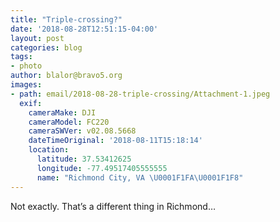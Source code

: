 ```yaml
---
title: "Triple-crossing?"
date: '2018-08-28T12:51:15-04:00'
layout: post
categories: blog
tags:
- photo
author: blalor@bravo5.org
images:
- path: email/2018-08-28-triple-crossing/Attachment-1.jpeg
  exif:
    cameraMake: DJI
    cameraModel: FC220
    cameraSWVer: v02.08.5668
    dateTimeOriginal: '2018-08-11T15:18:14'
    location:
      latitude: 37.53412625
      longitude: -77.49517405555555
      name: "Richmond City, VA \U0001F1FA\U0001F1F8"
---
```


Not exactly.  That’s a different thing in Richmond…


